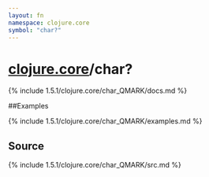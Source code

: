 ```yaml
---
layout: fn
namespace: clojure.core
symbol: "char?"
---
```


# [clojure.core](../)/char?

{% include 1.5.1/clojure.core/char_QMARK/docs.md %}

##Examples

{% include 1.5.1/clojure.core/char_QMARK/examples.md %}
## Source
{% include 1.5.1/clojure.core/char_QMARK/src.md %}

